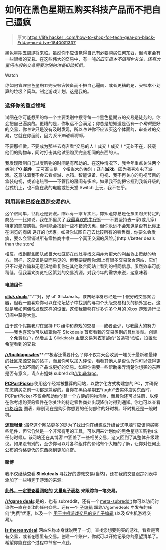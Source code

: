 # 如何在黑色星期五购买科技产品而不把自己逼疯

> 原文:[https://life hacker . com/how-to-shop-for-tech-gear-on-black-Friday-no-drive-1840051337](https://lifehacker.com/how-to-shop-for-tech-gear-on-black-friday-without-drivi-1840051337)

黑色星期五周即将来临。虽然你不应该觉得自己有必要购买任何东西，但肯定会有一些很棒的交易。在这些伟大的交易中，有一吨*的旧车根本不值得你关注，还有大量闪电般的交易需要你随时准备扣动扳机。*

Watch

你如何管理黑色星期五购买极客装备而不把自己逼疯，或者更糟的是，买根本不划算的垃圾？简单。制定游戏计划。这是我的。

### 选择你的重点领域

试图在你可能想买的每一个主要类别中搜寻每一个黑色星期五的交易是徒劳的。你会把自己逼疯的。更糟的是，你永远不会满足；你总是想知道是否有一个*稍微*更好的交易，你*也许*只是没有及时发现，所以*也许*你不应该买这个体面的，审查过的交易，它就在你面前，因为*我不知道啊啊啊。*

不要那样做。不要成为那些去商店看*交易的人！成交！成交！*无处不在，装载他们的购物车，同时打击其他试图购买完全相同的东西的人。

我发现限制自己过度购物的时间是有帮助的。在这种情况下，我今年重点关注两个类别: **PC 组件**，无可否认是一个相当大的类别；还有**游戏**，因为我喜欢电子游戏。这意味着我不会去看桌游、冰箱、智能设备、电视、我不再关心的电视节目的盒装电视，或者电热毯——不管我的房间有多冷。如果我不能把它插到我新升级的台式机上，也不能在我的电脑或任天堂 Switch 上玩，我不在乎。

### 利用其他已经在跟踪交易的人

这个很简单，但我还是要说。除非有一家专卖店，你知道你总是在那里购买特定的商品——比如说，我在那里买了 [我最喜欢的牛仔裤](https://fidelitydenim.com/)——不要坚持去一家(或几家)特定的商店购物。你可能会找到一些不错的优惠，但你永远不会知道是否有比你正在浏览的商店 更好的 [优惠。如果你试图自己去比较所有的零售商，你要么会发疯，要么会冒错过所有零售商中唯一一个真正交易的风险。](http://better deals than the store)

相反，找到那些团队或巨大社区都在四处寻找交易并为更大的利益做出贡献的地方。同样，这应该是显而易见的，但我要提醒你:网上有很多交易聚合网站，它们只不过是诈骗和无意识地重复你在其他聚合网站上看到的相同信息。虽然效率可能稍低，但我喜欢浏览社区策划的交易资源。对我今年的需求来说，这意味着:

#### 电脑组件

[**slick deals**](https://slickdeals.net/)**:**对，好 ol' Slickdeals。该网站本身已经是一个很好的交易聚合器，但我一直喜欢你可以在论坛帖子中找到的与每个头版交易相关的额外宝石。这就是我如何偶然发现这样的设置，这使我能够在许多许多个月的 Xbox 游戏通行证订阅中获得大量。

由于这个假期我*只*在坚持 PC 组件和游戏的交易——或者至少，尽我最大的努力——我也喜欢你可以编辑你在 Slickdeals 首页看到的交易类别的具体类型。创建一个免费帐户，然后点击 Slickdeals 主要交易列表顶部的“首选项”按钮，设置您希望看到的交易:

[**/r/buildapcsales**](https://www.reddit.com/r/buildapcsales)**:**极客还需要什么？你不仅每天会收到一堆关于最新和最棒的社区来源交易的帖子，而且你可以加入评论，看看其他人是否认为你可以做得更好——比如不同的产品或更好的交易。如果你需要一些帮助来弄清楚你想买的东西是否有意义，请点击姐妹 subred dit[/r/buildapc](https://www.reddit.com/r/buildapc/')。

[**PCPartPicker**](https://pcpartpicker.com/):使用这个经常被推荐的网站，以数字化方式构建您的 PC，并确保在您购买之前一切都是兼容的。当你在黑色星期五*(ugh)*去实体店买东西时，PCPartPicker 不仅会帮助你创建一个方便的购物清单，而且你还可以注册，以便在你考虑购买的零件在你关注的特定零售商处出现降价时得到通知。你也可以查看 [价格趋势](https://pcpartpicker.com/trends/) 图表，辨别现在是购买你想要的任何部件的好时机、坏时机还是一般时机。

[**逻辑增量**](https://www.logicalincrements.com/) :虽然这个网站更多的是为了找出你在组装或升级台式电脑时应该购买哪些组件，但它仍然是一个非常有用的工具，可以用来计划你的黑色星期五购物(或任何时候)。该网站还在其博客 中涵盖了一些相关交易，这又回到了其整体升级建议。如果没有别的，至少你可以对各种组件的价格有个大概的了解，让你对任何比公布的价格更低的东西感到更加兴奋。

#### 赌博

我不仅继续查看 **Slickdeals** 寻找好的游戏交易(当然)，还在我的交易跟踪列表中添加了一些特定于游戏的来源:

[**此外，一定要查看网站的**](https://www.cheapassgamer.com/) **[大量电子表格](https://www.cheapassgamer.com/topic/370974-black-friday-2019-video-game-deals-master-thread-spreadsheet-and-general-black-friday-discussion/)** **来跟踪每一笔交易。**

[**/r/game deals**](https://www.reddit.com/r/GameDeals/):是的，也有 subreddit，还有一个 [meta-subreddit](https://www.reddit.com/r/GameDealsMeta/) 你可以访问讨论你一直在关注的任何交易。还有一个 [子编辑](https://www.reddit.com/r/GameDealsFree/) 跟踪/r/gamedeals 中发布的任何“免费”优惠，以及一个 [用于主机游戏交易的专门子编辑](https://www.reddit.com/r/consoledeals/) (以及*仅*主机游戏交易)。

[**is thereanydeal**](https://isthereanydeal.com/):网站名称本身就说明了一切。查找您想要购买的游戏，看看是否有交易，或者在哪里有交易。创建一个账户，你就可以开始记录你的愿望清单了。希望你能在这个过程中节省一点钱。
